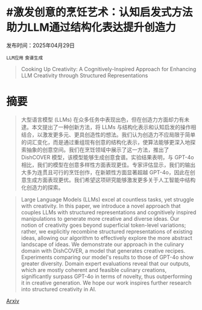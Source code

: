 # #激发创意的烹饪艺术：认知启发式方法助力LLM通过结构化表达提升创造力

发布时间：2025年04月29日

`LLM应用` `食谱生成`

> Cooking Up Creativity: A Cognitively-Inspired Approach for Enhancing LLM Creativity through Structured Representations

# 摘要

> 大型语言模型 (LLMs) 在众多任务中表现出色，但在创造力方面却力有未逮。本文提出了一种创新方法，将 LLMs 与结构化表示和认知启发的操作相结合，以激发更多元、更具创造性的想法。我们认为创造力不应局限于简单的词汇变化，而是通过重组现有创意的结构化表示，使算法能够更深入地探索抽象的创意空间。我们在烹饪领域中展示了这一方法，推出了 DishCOVER 模型，该模型能够生成创意食谱。实验结果表明，与 GPT-4o 相比，我们的模型在创意多样性方面表现更佳。专家评估显示，我们的输出大多为连贯且可行的烹饪创作，在新颖性方面显著超越 GPT-4o，因此在创意生成方面表现更优。我们希望这项研究能够激发更多关于人工智能中结构化创造力的探索。

> Large Language Models (LLMs) excel at countless tasks, yet struggle with creativity. In this paper, we introduce a novel approach that couples LLMs with structured representations and cognitively inspired manipulations to generate more creative and diverse ideas. Our notion of creativity goes beyond superficial token-level variations; rather, we explicitly recombine structured representations of existing ideas, allowing our algorithm to effectively explore the more abstract landscape of ideas. We demonstrate our approach in the culinary domain with DishCOVER, a model that generates creative recipes. Experiments comparing our model's results to those of GPT-4o show greater diversity. Domain expert evaluations reveal that our outputs, which are mostly coherent and feasible culinary creations, significantly surpass GPT-4o in terms of novelty, thus outperforming it in creative generation. We hope our work inspires further research into structured creativity in AI.

[Arxiv](https://arxiv.org/abs/2504.20643)